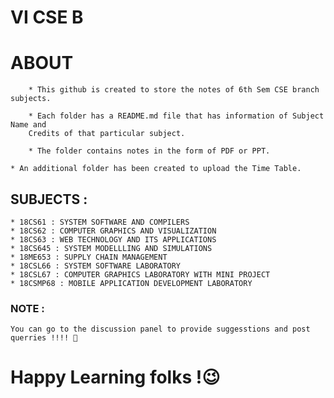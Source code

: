 # VI CSE B 

# ABOUT 

        * This github is created to store the notes of 6th Sem CSE branch subjects.
        
        * Each folder has a README.md file that has information of Subject Name and 
        Credits of that particular subject.
        
        * The folder contains notes in the form of PDF or PPT.
                
	* An additional folder has been created to upload the Time Table.
	


## SUBJECTS  :

	* 18CS61 : SYSTEM SOFTWARE AND COMPILERS 
	* 18CS62 : COMPUTER GRAPHICS AND VISUALIZATION
	* 18CS63 : WEB TECHNOLOGY AND ITS APPLICATIONS
	* 18CS645 : SYSTEM MODELLLING AND SIMULATIONS
	* 18ME653 : SUPPLY CHAIN MANAGEMENT
	* 18CSL66 : SYSTEM SOFTWARE LABORATORY
	* 18CSL67 : COMPUTER GRAPHICS LABORATORY WITH MINI PROJECT
	* 18CSMP68 : MOBILE APPLICATION DEVELOPMENT LABORATORY

### NOTE :  

	You can go to the discussion panel to provide suggesstions and post querries !!!! 🤩
	
# Happy Learning folks !😉
